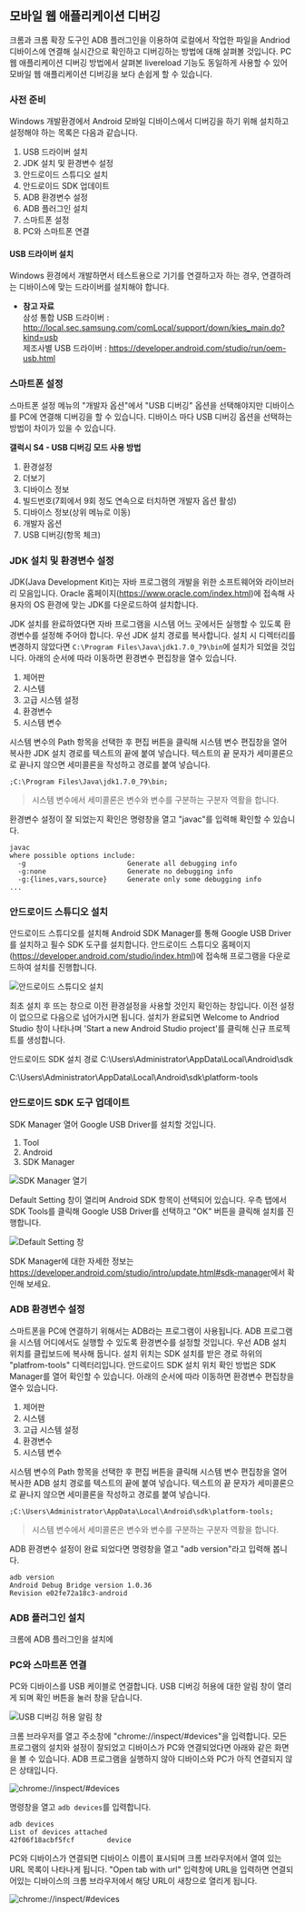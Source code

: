 모바일 웹 애플리케이션 디버깅
-----------------------------

크롬과 크롬 확장 도구인 ADB 플러그인을 이용하여 로컬에서 작업한 파일을 Andriod 디바이스에 연결해 실시간으로 확인하고 디버깅하는 방법에 대해 살펴볼 것입니다. PC 웹 애플리케이션 디버깅 방법에서 살펴본 livereload 기능도 동일하게 사용할 수 있어 모바일 웹 애플리케이션 디버깅을 보다 손쉽게 할 수 있습니다.

### 사전 준비

Windows 개발환경에서 Android 모바일 디바이스에서 디버깅을 하기 위해 설치하고 설정해야 하는 목록은 다음과 같습니다.

1.	USB 드라이버 설치
2.	JDK 설치 및 환경변수 설정
3.	안드로이드 스튜디오 설치
4.	안드로이드 SDK 업데이트
5.	ADB 환경변수 설정
6.	ADB 플러그인 설치
7.	스마트폰 설정
8.	PC와 스마트폰 연결

#### USB 드라이버 설치

Windows 환경에서 개발하면서 테스트용으로 기기를 연결하고자 하는 경우, 연결하려는 디바이스에 맞는 드라이버를 설치해야 합니다.

- **참고 자료**<br>
삼성 통합 USB 드라이버 : <http://local.sec.samsung.com/comLocal/support/down/kies_main.do?kind=usb><br>
제조사별 USB 드라이버 : <https://developer.android.com/studio/run/oem-usb.html>

### 스마트폰 설정

스마트폰 설정 메뉴의 "개발자 옵션"에서 "USB 디버깅" 옵션을 선택해야지만 디바이스를 PC에 연결해 디버깅을 할 수 있습니다. 디바이스 마다 USB 디버깅 옵션을 선택하는 방법이 차이가 있을 수 있습니다.

**갤럭시 S4 - USB 디버깅 모드 사용 방법**

1. 환경설정
2. 더보기
3. 디바이스 정보
4. 빌드번호(7회에서 9회 정도 연속으로 터치하면 개발자 옵션 활성)
5. 디바이스 정보(상위 메뉴로 이동)
6. 개발자 옵션
7. USB 디버깅(항목 체크)

### JDK 설치 및 환경변수 설정

JDK(Java Development Kit)는 자바 프로그램의 개발을 위한 소프트웨어와 라이브러리 모음입니다.
Oracle 홈페이지(<https://www.oracle.com/index.html>)에 접속해 사용자의 OS 환경에 맞는 JDK를 다운로드하여 설치합니다.

JDK 설치를 완료하였다면 자바 프로그램을 시스템 어느 곳에서든 실행할 수 있도록 환경변수를 설정해 주어야 합니다. 우선 JDK 설치 경로를 복사합니다. 설치 시 디렉터리를 변경하지 않았다면 `C:\Program Files\Java\jdk1.7.0_79\bin`에 설치가 되었을 것입니다. 아래의 순서에 따라 이동하면 환경변수 편집창을 열수 있습니다.

1. 제어판
2. 시스템
3. 고급 시스템 설정
4. 환경변수
5. 시스템 변수

시스템 변수의 Path 항목을 선택한 후 편집 버튼을 클릭해 시스템 변수 편집창을 열어 복사한 JDK 설치 경로를 텍스트의 끝에 붙여 넣습니다. 텍스트의 끝 문자가 세미콜론으로 끝나지 않으면 세미콜론을 작성하고 경로를 붙여 넣습니다.

```
;C:\Program Files\Java\jdk1.7.0_79\bin;
```

> 시스템 변수에서 세미콜론은 변수와 변수를 구분하는 구분자 역활을 합니다.

환경변수 설정이 잘 되었는지 확인은 명령창을 열고 "javac"를 입력해 확인할 수 있습니다.

```
javac
where possible options include:
  -g                         Generate all debugging info
  -g:none                    Generate no debugging info
  -g:{lines,vars,source}     Generate only some debugging info
...
```

### 안드로이드 스튜디오 설치

안드로이드 스튜디오를 설치해 Android SDK Manager를 통해 Google USB Driver를 설치하고 필수 SDK 도구를 설치합니다. 안드로이드 스튜디오 홈페이지(<https://developer.android.com/studio/index.html>)에 접속해 프로그램을 다운로드하여 설치를 진행합니다.

![안드로이드 스튜디오 설치](img/android-setting-1.PNG)

최초 설치 후 뜨는 창으로 이전 환경설정을 사용할 것인지 확인하는 창입니다. 이전 설정이 없으므로 다음으로 넘어가시면 됩니다. 설치가 완료되면 Welcome to Andriod Studio 창이 나타나며 'Start a new Android Studio project'를 클릭해 신규 프로젝트를 생성합니다.


안드로이드 SDK 설치 경로
C:\Users\Administrator\AppData\Local\Android\sdk

C:\Users\Administrator\AppData\Local\Android\sdk\platform-tools

### 안드로이드 SDK 도구 업데이트

SDK Manager 열어 Google USB Driver를 설치할 것입니다.

1. Tool
2. Android
3. SDK Manager

![SDK Manager 열기](img/android-setting-2.PNG)

Default Setting 창이 열리며 Android SDK 항목이 선택되어 있습니다. 우측 탭에서 SDK Tools를 클릭해 Google USB Driver를 선택하고 "OK" 버튼을 클릭해 설치를 진행합니다.

![Default Setting 창](img/android-setting-3.PNG)

SDK Manager에 대한 자세한 정보는 <https://developer.android.com/studio/intro/update.html#sdk-manager>에서 확인해 보세요.

### ADB 환경변수 설정

스마트폰을 PC에 연결하기 위해서는 ADB라는 프로그램이 사용됩니다. ADB 프로그램을 시스템 어디에서도 실행할 수 있도록 환경변수를 설정할 것입니다. 우선 ADB 설치 위치를 클립보드에 복사해 둡니다. 설치 위치는 SDK 설치를 받은 경로 하위의 "platfrom-tools" 디렉터리입니다. 안드로이드 SDK 설치 위치 확인 방법은 SDK Manager를 열어 확인할 수 있습니다. 아래의 순서에 따라 이동하면 환경변수 편집창을 열수 있습니다.

1. 제어판
2. 시스템
3. 고급 시스템 설정
4. 환경변수
5. 시스템 변수

시스템 변수의 Path 항목을 선택한 후 편집 버튼을 클릭해 시스템 변수 편집창을 열어 복사한 ADB 설치 경로를 텍스트의 끝에 붙여 넣습니다. 텍스트의 끝 문자가 세미콜론으로 끝나지 않으면 세미콜론을 작성하고 경로를 붙여 넣습니다.

```
;C:\Users\Administrator\AppData\Local\Android\sdk\platform-tools;
```

> 시스템 변수에서 세미콜론은 변수와 변수를 구분하는 구분자 역활을 합니다.

ADB 환경변수 설정이 완료 되었다면 명령창을 열고 "adb version"라고 입력해 봅니다.

```
adb version
Android Debug Bridge version 1.0.36
Revision e02fe72a18c3-android
```

### ADB 플러그인 설치

크롬에 ADB 플러그인을 설치에

### PC와 스마트폰 연결

PC와 디바이스를 USB 케이블로 연결합니다. USB 디버깅 허용에 대한 알림 창이 열리게 되며 확인 버튼을 눌러 창을 닫습니다.

![USB 디버깅 허용 알림 창](img/android-setting-4.PNG)

크롬 브라우저를 열고 주소창에 "chrome://inspect/#devices"을 입력합니다. 모든 프로그램의 설치와 설정이 잘되었고 디바이스가 PC와 연결되었다면 아래와 같은 화면을 볼 수 있습니다. ADB 프로그램을 실행하지 않아 디바이스와 PC가 아직 연결되지 않은 상태입니다.

![chrome://inspect/#devices](img/chrome-inspact-devices.png)

명령창을 열고 `adb devices`를 입력합니다.

```
adb devices
List of devices attached
42f06f18acbf5fcf        device
```

PC와 디바이스가 연결되면 디바이스 이름이 표시되며 크롬 브라우저에서 열여 있는 URL 목록이 나타나게 됩니다. "Open tab with url" 입력창에 URL을 입력하면 연결되어있는 디바이스의 크롬 브라우저에서 해당 URL이 새창으로 열리게 됩니다.

![chrome://inspect/#devices](img/chrome-inspact-devices-2.png)
